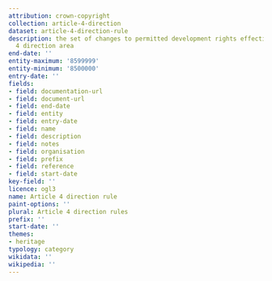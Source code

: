 ```yaml
---
attribution: crown-copyright
collection: article-4-direction
dataset: article-4-direction-rule
description: the set of changes to permitted development rights effecting an article
  4 direction area
end-date: ''
entity-maximum: '8599999'
entity-minimum: '8500000'
entry-date: ''
fields:
- field: documentation-url
- field: document-url
- field: end-date
- field: entity
- field: entry-date
- field: name
- field: description
- field: notes
- field: organisation
- field: prefix
- field: reference
- field: start-date
key-field: ''
licence: ogl3
name: Article 4 direction rule
paint-options: ''
plural: Article 4 direction rules
prefix: ''
start-date: ''
themes:
- heritage
typology: category
wikidata: ''
wikipedia: ''
---
```

